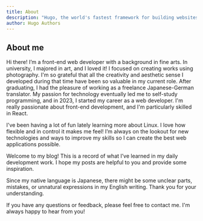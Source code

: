 ```yaml
---
title: About
description: "Hugo, the world's fastest framework for building websites"
author: Hugo Authors
---
```


## About me

Hi there! I’m a front-end web developer with a background in fine arts. In university, I majored in art, and I loved it! I focused on creating works using photography. I'm so grateful that all the creativity and aesthetic sense I developed during that time have been so valuable in my current role. After graduating, I had the pleasure of working as a freelance Japanese-German translator. My passion for technology eventually led me to self-study programming, and in 2023, I started my career as a web developer. I'm really passionate about front-end development, and I'm particularly skilled in React.

I've been having a lot of fun lately learning more about Linux. I love how flexible and in control it makes me feel! I’m always on the lookout for new technologies and ways to improve my skills so I can create the best web applications possible.

Welcome to my blog! This is a record of what I’ve learned in my daily development work. I hope my posts are helpful to you and provide some inspiration.

Since my native language is Japanese, there might be some unclear parts, mistakes, or unnatural expressions in my English writing. Thank you for your understanding.

If you have any questions or feedback, please feel free to contact me. I'm always happy to hear from you!
